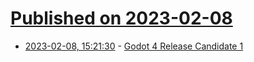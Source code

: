 # [Published on 2023-02-08](index.md)

* [2023-02-08, 15:21:30](https://news.ycombinator.com/item?id=34709249) - [Godot 4 Release Candidate 1](https://godotengine.org/article/release-candidate-godot-4-0-rc-1/)
